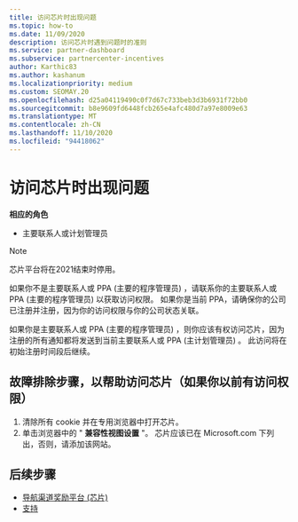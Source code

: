 ```yaml
---
title: 访问芯片时出现问题
ms.topic: how-to
ms.date: 11/09/2020
description: 访问芯片时遇到问题时的准则
ms.service: partner-dashboard
ms.subservice: partnercenter-incentives
author: Karthic83
ms.author: kashanum
ms.localizationpriority: medium
ms.custom: SEOMAY.20
ms.openlocfilehash: d25a04119490c0f7d67c733beb3d3b6931f72bb0
ms.sourcegitcommit: b8e9609fd6448fcb265e4afc480d7a97e8009e63
ms.translationtype: MT
ms.contentlocale: zh-CN
ms.lasthandoff: 11/10/2020
ms.locfileid: "94418062"
---
```

# <a name="trouble-accessing-chip"></a>访问芯片时出现问题

**相应的角色**

- 主要联系人或计划管理员

>[!NOTE]
>芯片平台将在2021结束时停用。

如果你不是主要联系人或 PPA (主要的程序管理员) ，请联系你的主要联系人或 PPA (主要的程序管理员) 以获取访问权限。 如果你是当前 PPA，请确保你的公司已注册并注册，因为你的访问权限与你的公司状态关联。

如果你是主要联系人或 PPA (主要的程序管理员) ，则你应该有权访问芯片，因为注册的所有通知都将发送到当前主要联系人或 PPA (主计划管理员) 。 此访问将在初始注册时间段后继续。

## <a name="troubleshooting-steps-to-assist-with-accessing-chip-if-you-have-had-access-previously"></a>故障排除步骤，以帮助访问芯片（如果你以前有访问权限）

1. 清除所有 cookie 并在专用浏览器中打开芯片。
1. 单击浏览器中的 " **兼容性视图设置** "。 芯片应该已在 Microsoft.com 下列出，否则，请添加该网站。

## <a name="next-steps"></a>后续步骤

- [导航渠道奖励平台 (芯片) ](chip-intro.md)
- [支持](report-problems-with-partner-center.md)